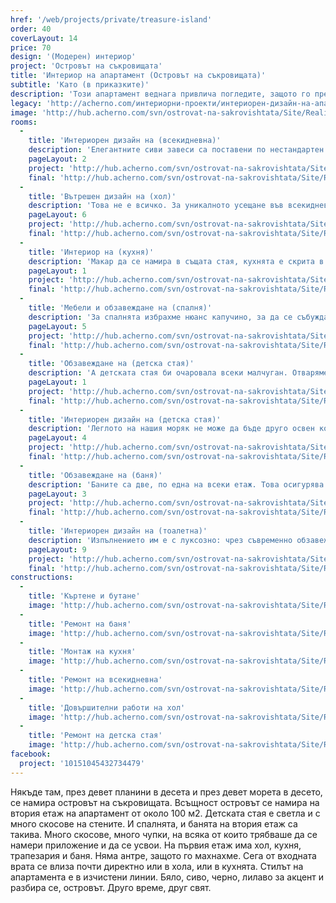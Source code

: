 ```yaml
---
href: '/web/projects/private/treasure-island'
order: 40
coverLayout: 14
price: 70
design: '(Модерен) интериор'
project: 'Островът на съкровищата'
title: 'Интериор на апартамент (Островът на съкровищата)'
subtitle: 'Като (в приказките)'
description: 'Този апартамент веднага привлича погледите, защото го превърнахме в едно шикозно местенце, запазило индивидуалността на обитателите си във всяко едно помещение.'
legacy: 'http://acherno.com/интериорни-проекти/интериорен-дизайн-на-апартаменти/островът-на-съкровищата/интериор.html'
image: 'http://hub.acherno.com/svn/ostrovat-na-sakrovishtata/Site/Realizacia/05_IMG_3192_1v33.jpg'
rooms:
  -
    title: 'Интериорен дизайн на (всекидневна)'
    description: 'Елегантните сиви завеси са поставени по нестандартен начин, така че да се съчетаят с останалите елементи от оригиналното дизайнерско решение, без да скриват красивата гледка, която се открива от френските прозорци. '
    pageLayout: 2
    project: 'http://hub.acherno.com/svn/ostrovat-na-sakrovishtata/Site/3D/01-h_f.jpg'
    final: 'http://hub.acherno.com/svn/ostrovat-na-sakrovishtata/Site/Realizacia/01_IMG_3142_1.jpg'
  -
    title: 'Вътрешен дизайн на (хол)'
    description: 'Това не е всичко. За уникалното усещане във всекидневната заслуга има и красивото стълбище, водещо към горния етаж, допълнено от стикерите, поставени на прилежащата стена. Под него оформихме малко работно пространство, където нашите клиенти могат да отхвърлят някоя задача, за която не е останало време в офиса. А ако решат да се отдадат на заслужена почивка, могат да обърнат поглед към големия телевизор, заобиколен от няколко рафта със снимки на любимите хора.'
    pageLayout: 6
    project: 'http://hub.acherno.com/svn/ostrovat-na-sakrovishtata/Site/3D/02-h_f.jpg'
    final: 'http://hub.acherno.com/svn/ostrovat-na-sakrovishtata/Site/Realizacia/02_IMG_3135.jpg'
  -
    title: 'Интериор на (кухня)'
    description: 'Макар да се намира в същата стая, кухнята е скрита в своеобразна ниша в дъното на помещението. Запазен е същият тон, както и цветовата гама, наложени във всекидневната. Мебелите и уредите са разположени в единия ъгъл и по този начин се оформя достатъчно голямо място за трапезарията. Масата отново е в бял гланц, допълнена от нестандартни столове по поръчка. А за да е максимално комфортно, телевизорът е поставен на отсрещната страна.'
    pageLayout: 1
    project: 'http://hub.acherno.com/svn/ostrovat-na-sakrovishtata/Site/3D/03-h_f.jpg'
    final: 'http://hub.acherno.com/svn/ostrovat-na-sakrovishtata/Site/Realizacia/03_IMG_3238v4.jpg'
  -
    title: 'Мебели и обзавеждане на (спалня)'
    description: 'За спалнята избрахме нюанс капучино, за да се събуждат нашите домакини всяка сутрин ободрени и изпълнени със свежест. Стаята е светла, изпълнена с огледала и с непретенциозно, но модерно обзавеждане. Поставихме нощни лампи с чупещо се рамо за по-голямо удобство, както и етажерка за любимото четиво.'
    pageLayout: 5
    project: 'http://hub.acherno.com/svn/ostrovat-na-sakrovishtata/Site/3D/04-s_f.jpg'
    final: 'http://hub.acherno.com/svn/ostrovat-na-sakrovishtata/Site/Realizacia/04_IMG_3168.jpg'
  -
    title: 'Обзавеждане на (детска стая)'
    description: 'А детската стая би очаровала всеки малчуган. Отваряме вратата и сякаш попадаме в каютата на капитан Хук. Стената е покрита с голяма карта, на която е указано скритото съкровище, от тавана висят въжена стълба и старовремски лампи - фенери.'
    pageLayout: 1
    project: 'http://hub.acherno.com/svn/ostrovat-na-sakrovishtata/Site/3D/05-d_f.jpg'
    final: 'http://hub.acherno.com/svn/ostrovat-na-sakrovishtata/Site/Realizacia/05_IMG_3192_1v33.jpg'
  -
    title: 'Интериорен дизайн на (детска стая)'
    description: 'Леглото на нашия моряк не може да бъде друго освен корабно. Изработихме го по наш дизайн със специфична форма и илюминаторчета отстрани. Вместо гардероб поставихме сандък. Така едновременно последвахме мечтата на едно дете и създадохме предпоставки за много игри и развихряне на фантазията.'
    pageLayout: 4
    project: 'http://hub.acherno.com/svn/ostrovat-na-sakrovishtata/Site/3D/06-d_f.jpg'
    final: 'http://hub.acherno.com/svn/ostrovat-na-sakrovishtata/Site/Realizacia/06_IMG_3197_1-2.jpg'
  -
    title: 'Обзавеждане на (баня)'
    description: 'Баните са две, по една на всеки етаж. Това осигурява нужното удобство и комфорт за домакините и гостите. '
    pageLayout: 3
    project: 'http://hub.acherno.com/svn/ostrovat-na-sakrovishtata/Site/3D/07-b_f.jpg'
    final: 'http://hub.acherno.com/svn/ostrovat-na-sakrovishtata/Site/Realizacia/07_IMG_3208v1.jpg'
  -
    title: 'Интериорен дизайн на (тоалетна)'
    description: 'Изпълнението им е с луксозно: чрез съвременно обзавеждане изпълнихме оригинални решения.'
    pageLayout: 9
    project: 'http://hub.acherno.com/svn/ostrovat-na-sakrovishtata/Site/3D/08-t_f.jpg'
    final: 'http://hub.acherno.com/svn/ostrovat-na-sakrovishtata/Site/Realizacia/08_IMG_3228_2.jpg'
constructions:
  - 
    title: 'Къртене и бутане'
    image: 'http://hub.acherno.com/svn/ostrovat-na-sakrovishtata/Site/Remonti/IMG_2345.JPG'
  - 
    title: 'Ремонт на баня'
    image: 'http://hub.acherno.com/svn/ostrovat-na-sakrovishtata/Site/Remonti/IMG_2076.JPG'
  - 
    title: 'Монтаж на кухня'
    image: 'http://hub.acherno.com/svn/ostrovat-na-sakrovishtata/Site/Remonti/IMG_4512.JPG'
  - 
    title: 'Ремонт на всекидневна'
    image: 'http://hub.acherno.com/svn/ostrovat-na-sakrovishtata/Site/Remonti/IMG_4270.JPG'
  - 
    title: 'Довършителни работи на хол'
    image: 'http://hub.acherno.com/svn/ostrovat-na-sakrovishtata/Site/Remonti/IMG_2987.JPG'
  - 
    title: 'Ремонт на детска стая'
    image: 'http://hub.acherno.com/svn/ostrovat-na-sakrovishtata/Site/Remonti/IMG_3511.JPG'
facebook:
  project: '10151045432734479'
---
```

Някъде там, през девет планини в десета и през девет морета в десето, се намира островът на съкровищата. Всъщност островът се намира на втория етаж на апартамент от около 100 м2. Детската стая е светла и с много скосове на стените. И спалнята, и банята на втория етаж са такива. Много скосове, много чупки, на всяка от които трябваше да се намери приложение и да се усвои. На първия етаж има хол, кухня, трапезария и баня. Няма антре, защото го махнахме. Сега от входната врата се влиза почти директно или в хола, или в кухнята. Стилът на апартамента е в изчистени линии. Бяло, сиво, черно, лилаво за акцент и разбира се, островът. Друго време, друг свят.
